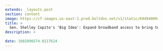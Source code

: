 ```yaml
--- 
extends: _layouts.post 
section: content 
image: https://cf-images.us-east-1.prod.boltdns.net/v1/static/694940094001/559baa66-4ed4-4a9c-860a-b4da887e8e0d/6befff9d-1ee1-42fd-a5fa-707f3a5ef7db/1280x720/match/image.jpg 
title: > 
  Sen. Shelley Capito's 'Big Idea': Expand broadband access to bring tech jobs to rural America 
description: > 
   
date: 1602896574.0217624 
--- 
```

